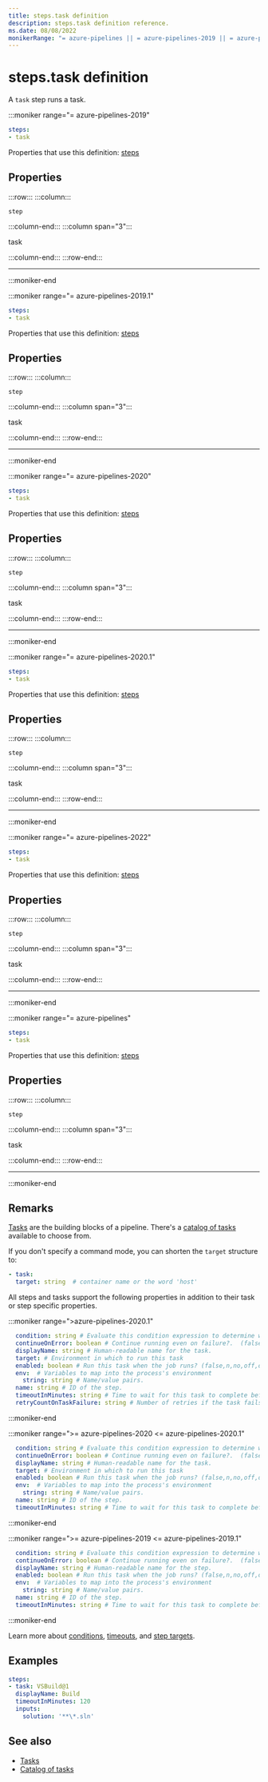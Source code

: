 ```yaml
---
title: steps.task definition
description: steps.task definition reference.
ms.date: 08/08/2022
monikerRange: "= azure-pipelines || = azure-pipelines-2019 || = azure-pipelines-2019.1 || = azure-pipelines-2020 || = azure-pipelines-2020.1 || = azure-pipelines-2022"
---
```


# steps.task definition


A `task` step runs a task.


:::moniker range="= azure-pipelines-2019"

<!-- :::api-definition signature="step{task}" version="azure-pipelines-2019"::: -->

```yaml
steps:
- task
```


Properties that use this definition: [steps](steps.md)

## Properties


<!-- :::api-property::: -->
:::row:::
  :::column:::
   <!-- :::api-property-name::: -->
   `step`
   <!-- :::api-property-name-end::: -->
  :::column-end:::
  :::column span="3":::
<!-- :::api-property-type::: --> 
task
<!-- :::api-property-type-end::: -->  
<!-- :::api-desc type="property"::: -->
 <!-- :::api-desc-end::: -->
  :::column-end:::
:::row-end:::
<!-- :::api-property-end::: -->
___





<!-- :::api-definition-end::: -->

:::moniker-end

:::moniker range="= azure-pipelines-2019.1"

<!-- :::api-definition signature="step{task}" version="azure-pipelines-2019.1"::: -->

```yaml
steps:
- task
```


Properties that use this definition: [steps](steps.md)

## Properties


<!-- :::api-property::: -->
:::row:::
  :::column:::
   <!-- :::api-property-name::: -->
   `step`
   <!-- :::api-property-name-end::: -->
  :::column-end:::
  :::column span="3":::
<!-- :::api-property-type::: --> 
task
<!-- :::api-property-type-end::: -->  
<!-- :::api-desc type="property"::: -->
 <!-- :::api-desc-end::: -->
  :::column-end:::
:::row-end:::
<!-- :::api-property-end::: -->
___





<!-- :::api-definition-end::: -->

:::moniker-end

:::moniker range="= azure-pipelines-2020"

<!-- :::api-definition signature="step{task}" version="azure-pipelines-2020"::: -->

```yaml
steps:
- task
```


Properties that use this definition: [steps](steps.md)

## Properties


<!-- :::api-property::: -->
:::row:::
  :::column:::
   <!-- :::api-property-name::: -->
   `step`
   <!-- :::api-property-name-end::: -->
  :::column-end:::
  :::column span="3":::
<!-- :::api-property-type::: --> 
task
<!-- :::api-property-type-end::: -->  
<!-- :::api-desc type="property"::: -->
 <!-- :::api-desc-end::: -->
  :::column-end:::
:::row-end:::
<!-- :::api-property-end::: -->
___





<!-- :::api-definition-end::: -->

:::moniker-end

:::moniker range="= azure-pipelines-2020.1"

<!-- :::api-definition signature="step{task}" version="azure-pipelines-2020.1"::: -->

```yaml
steps:
- task
```


Properties that use this definition: [steps](steps.md)

## Properties


<!-- :::api-property::: -->
:::row:::
  :::column:::
   <!-- :::api-property-name::: -->
   `step`
   <!-- :::api-property-name-end::: -->
  :::column-end:::
  :::column span="3":::
<!-- :::api-property-type::: --> 
task
<!-- :::api-property-type-end::: -->  
<!-- :::api-desc type="property"::: -->
 <!-- :::api-desc-end::: -->
  :::column-end:::
:::row-end:::
<!-- :::api-property-end::: -->
___





<!-- :::api-definition-end::: -->

:::moniker-end

:::moniker range="= azure-pipelines-2022"

<!-- :::api-definition signature="step{task}" version="azure-pipelines-2022"::: -->

```yaml
steps:
- task
```


Properties that use this definition: [steps](steps.md)

## Properties


<!-- :::api-property::: -->
:::row:::
  :::column:::
   <!-- :::api-property-name::: -->
   `step`
   <!-- :::api-property-name-end::: -->
  :::column-end:::
  :::column span="3":::
<!-- :::api-property-type::: --> 
task
<!-- :::api-property-type-end::: -->  
<!-- :::api-desc type="property"::: -->
 <!-- :::api-desc-end::: -->
  :::column-end:::
:::row-end:::
<!-- :::api-property-end::: -->
___





<!-- :::api-definition-end::: -->

:::moniker-end

:::moniker range="= azure-pipelines"

<!-- :::api-definition signature="step{task}" version="azure-pipelines"::: -->

```yaml
steps:
- task
```


Properties that use this definition: [steps](steps.md)

## Properties


<!-- :::api-property::: -->
:::row:::
  :::column:::
   <!-- :::api-property-name::: -->
   `step`
   <!-- :::api-property-name-end::: -->
  :::column-end:::
  :::column span="3":::
<!-- :::api-property-type::: --> 
task
<!-- :::api-property-type-end::: -->  
<!-- :::api-desc type="property"::: -->
 <!-- :::api-desc-end::: -->
  :::column-end:::
:::row-end:::
<!-- :::api-property-end::: -->
___





<!-- :::api-definition-end::: -->

:::moniker-end


## Remarks

[Tasks](/azure/devops/pipelines/process/tasks) are the building blocks of a pipeline.
There's a [catalog of tasks](/azure/devops/pipelines/tasks/index) available to choose from.

If you don't specify a command mode, you can shorten the `target` structure to:

```yaml
- task:
  target: string  # container name or the word 'host'
```

All steps and tasks support the following properties in addition to their task or step specific properties.

:::moniker range=">azure-pipelines-2020.1"

```YAML
  condition: string # Evaluate this condition expression to determine whether to run this task. 
  continueOnError: boolean # Continue running even on failure?.  (false,n,no,off,on,true,y,yes)
  displayName: string # Human-readable name for the task. 
  target: # Environment in which to run this task
  enabled: boolean # Run this task when the job runs? (false,n,no,off,on,true,y,yes)
  env:  # Variables to map into the process's environment
    string: string # Name/value pairs.
  name: string # ID of the step.
  timeoutInMinutes: string # Time to wait for this task to complete before the server kills it. 
  retryCountOnTaskFailure: string # Number of retries if the task fails. 
```


:::moniker-end

:::moniker range=">= azure-pipelines-2020 <= azure-pipelines-2020.1"

```YAML
  condition: string # Evaluate this condition expression to determine whether to run this task. 
  continueOnError: boolean # Continue running even on failure?.  (false,n,no,off,on,true,y,yes)
  displayName: string # Human-readable name for the task. 
  target: # Environment in which to run this task
  enabled: boolean # Run this task when the job runs? (false,n,no,off,on,true,y,yes)
  env:  # Variables to map into the process's environment
    string: string # Name/value pairs.
  name: string # ID of the step.
  timeoutInMinutes: string # Time to wait for this task to complete before the server kills it. 
```

:::moniker-end

:::moniker range=">= azure-pipelines-2019 <= azure-pipelines-2019.1"

```YAML
  condition: string # Evaluate this condition expression to determine whether to run this task. 
  continueOnError: boolean # Continue running even on failure?.  (false,n,no,off,on,true,y,yes)
  displayName: string # Human-readable name for the step. 
  enabled: boolean # Run this task when the job runs? (false,n,no,off,on,true,y,yes)
  env:  # Variables to map into the process's environment
    string: string # Name/value pairs.
  name: string # ID of the step.
  timeoutInMinutes: string # Time to wait for this task to complete before the server kills it. 
```

:::moniker-end

Learn more about [conditions](/azure/devops/pipelines/process/conditions),
[timeouts](/azure/devops/pipelines/process/phases#timeouts), and [step targets](/azure/devops/pipelines/process/tasks#step-target).


## Examples

```yaml
steps:
- task: VSBuild@1
  displayName: Build
  timeoutInMinutes: 120
  inputs:
    solution: '**\*.sln'
```


## See also

- [Tasks](/azure/devops/pipelines/process/tasks)
- [Catalog of tasks](/azure/devops/pipelines/tasks/index)

